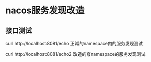 # nacos服务发现改造

## 接口测试
curl http://localhost:8081/echo 正常的namespace内的服务发现测试

curl http://localhost:8081/echo2 改造的夸namespace的服务发现测试